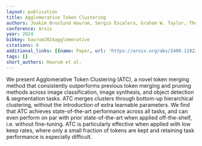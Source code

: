 ```yaml
---
layout: publication
title: Agglomerative Token Clustering
authors: Joakim Bruslund Haurum, Sergio Escalera, Graham W. Taylor, Thomas B. Moeslund
conference: Arxiv
year: 2024
bibkey: haurum2024agglomerative
citations: 0
additional_links: [{name: Paper, url: 'https://arxiv.org/abs/2409.11923'}]
tags: []
short_authors: Haurum et al.
---
```

We present Agglomerative Token Clustering (ATC), a novel token merging method
that consistently outperforms previous token merging and pruning methods across
image classification, image synthesis, and object detection & segmentation
tasks. ATC merges clusters through bottom-up hierarchical clustering, without
the introduction of extra learnable parameters. We find that ATC achieves
state-of-the-art performance across all tasks, and can even perform on par with
prior state-of-the-art when applied off-the-shelf, i.e. without fine-tuning.
ATC is particularly effective when applied with low keep rates, where only a
small fraction of tokens are kept and retaining task performance is especially
difficult.
